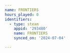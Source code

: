 ```yaml
---
name: FRONTIERS
hours_played: 0
identifiers:
  - type: steam
    appid: '293480'
    name: FRONTIERS
    synced_on: '2024-07-04'

---
```

